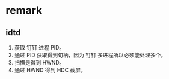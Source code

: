 # remark

## idtd

1. 获取 钉钉 进程 PID。
2. 通过 PID 获取得到句柄，因为 钉钉 多进程所以必须能处理多个。
3. 扫描是得到 HWND。
4. 通过 HWND 得到 HDC 截屏。

